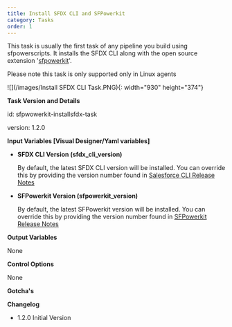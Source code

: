```yaml
---
title: Install SFDX CLI and SFPowerkit
category: Tasks
order: 1
---
```


This task is usually the first task of any pipeline you build using sfpowerscripts. It installs the SFDX CLI along with the open source extension '[sfpowerkit](https://github.com/Accenture/sfpowerkit)'.&nbsp;

Please note this task is only supported only in Linux agents

![](/images/Install SFDX CLI Task.PNG){: width="930" height="374"}

**Task Version and Details**

id: sfpwowerkit-installsfdx-task

version: 1.2.0

**Input Variables [Visual Designer/Yaml variables]**

- **SFDX CLI Version (sfdx_cli_version)** 
    
     By default, the latest SFDX CLI version will be installed. You can override this by providing the version number found in [Salesforce CLI Release Notes](https://developer.salesforce.com/media/salesforce-cli/releasenotes.html)

- **SFPowerkit Version (sfpowerkit_version)** 
    
    By default, the latest SFPowerkit version will be installed. You can override this by providing the version number found in [SFPowerkit Release Notes](https://github.com/Accenture/sfpowerkit/releases)


**Output Variables**

None

**Control Options**

None

**Gotcha's**


**Changelog**

- 1.2.0  Initial Version 
